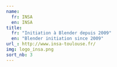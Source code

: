 ```yaml
---
name:
  fr: INSA
  en: INSA
title:
  fr: "Initiation à Blender depuis 2009"
  en: "Blender initiation since 2009"
url_: http://www.insa-toulouse.fr/
img: logo_insa.png
sort_nb: 3
---
```

